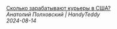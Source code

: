 <!--2024-08-14 16:00:07-->
<div class="yb">
  <a class="nodecor" href="/index.html?rabota/skolko_zarabatyvajut_kurery_v_ssha">
    <img class="preview" data-videoid="7CyUqWIHcv8" src="https://i4.ytimg.com/vi/7CyUqWIHcv8/hqdefault.jpg" align="middle" alt="">
  </a>
  <div class="inlbl text">
    <a class="nodecor" href="/index.html?rabota/skolko_zarabatyvajut_kurery_v_ssha">Сколько зарабатывают курьеры в США?</a><br>
    <i class="smaller2">Анатолий Полховский | HandyTeddy </i><br>
    <i class="smaller3">2024-08-14</i>
  </div>
</div>
